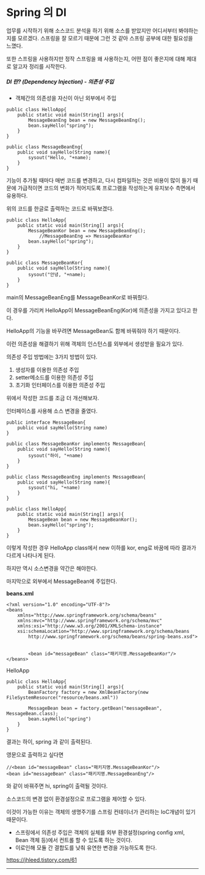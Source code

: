 # Spring 의 DI



업무를 시작하기 위해 소스코드 분석을 하기 위해 소스를 받았지만 어디서부터 봐야하는지를 모르겠다. 스프링을 잘 모르기 때문에 그런 것 같아 스프링 공부에 대한 필요성을 느꼈다.

또한 스프링을 사용하지만 정작 스프링을 왜 사용하는지, 어떤 점이 좋은지에 대해 제대로 알고자 정리를 시작한다.



##### DI 란? (Dependency Injection) - 의존성 주입

- 객체간의 의존성을 자신이 아닌 외부에서 주입



```
public class HelloApp{
    public static void main(String[] args){
        MessageBeanEng bean = new MessageBeanEng();
        bean.sayHello("spring");
    }
}
```

```
public class MessageBeanEng{
    public void sayHello(String name){
        sysout("Hello, "+name);
    }
}
```



기능이 추가될 때마다 매번 코드를 변경하고, 다시 컴파일하는 것은 비용이 많이 들기 때문에  가급적이면 코드의 변화가 적어지도록 프로그램을 작성하는게 유지보수 측면에서 유용하다.



위의 코드를 한글로 출력하는 코드로 바꿔보겠다.

```
public class HelloApp{
    public static void main(String[] args){
        MessageBeanKor bean = new MessageBeanEng(); 
        	//MessageBeanEng => MessageBeanKor
        bean.sayHello("spring");
    }
}
```

```
public class MessageBeanKor{
    public void sayHello(String name){
        sysout("안녕, "+name);
    }
}
```



main의 MessageBeanEng를 MessageBeanKor로 바꿔줬다.

이 경우를 가리켜 HelloApp이 MessageBeanEng(Kor)에 의존성을 가지고 있다고 한다.

HelloApp의 기능을 바꾸려면 MessageBean도 함께 바꿔줘야 하기 때문이다.



이런 의존성을 해결하기 위해 객체의 인스턴스를 외부에서 생성받을 필요가 있다.



의존성 주입 방법에는 3가지 방법이 있다.

1. 생성자를 이용한 의존성 주입
2. setter메소드를 이용한 의존성 주입
3. 초기화 인터페이스를 이용한 의존성 주입



위에서 작성한 코드를 조금 더 개선해보자.

인터페이스를 사용해 소스 변경을 줄였다.



```
public interface MessageBean{
    public void sayHello(String name)
}
```

```
public class MessageBeanKor implements MessageBean{
    public void sayHello(String name){
        sysout("하이, "+name)
    }
}
```

```
public class MessageBeanEng implements MessageBean{
    public void sayHello(String name){
        sysout("hi, "+name)
    }
}
```

```
public class HelloApp{
    public static void main(String[] args){
        MessageBean bean = new MessageBeanKor();
        bean.sayHello("spring");
    }
}
```



이렇게 작성한 경우 HelloApp class에서 new 이하를 kor, eng로 바꿈에 따라 결과가 다르게 나타나게 된다.

하지만 역시 소스변경을 약간은 해야한다.



마지막으로 외부에서 MessageBean에 주입한다.



**beans.xml**

```
<?xml version="1.0" encoding="UTF-8"?>
<beans
    xmlns="http://www.springframework.org/schema/beans"
    xmlns:mvc="http://www.springframework.org/schema/mvc"
	xmlns:xsi="http://www.w3.org/2001/XMLSchema-instance"
	xsi:schemaLocation="http://www.springframework.org/schema/beans
		http://www.springframework.org/schema/beans/spring-beans.xsd">
		
		
		<bean id="messageBean" class="패키지명.MessageBeanKor"/>
</beans>
```



HelloApp

```
public class HelloApp{
    public static void main(String[] args){
        BeanFactory factory = new XmlBeanFactory(new 							 								FileSystemResource("resource/beans.xml"))
    
    	MessageBean bean = factory.getBean("messageBean", MessageBean.class);
    	bean.sayHello("spring")
    }
}
```

결과는 하이, spring 과 같이 출력된다.



영문으로 출력하고 싶다면 

```
//<bean id="messageBean" class="패키지명.MessageBeanKor"/>
<bean id="messageBean" class="패키지명.MessageBeanEng"/>
```

와 같이 바꿔주면 hi, spring이 출력될 것이다.



소스코드의 변경 없이 환경설정으로 프로그램을 제어할 수 있다.

이것이 가능한 이유는 객체의 생명주기를 스프링 컨테이너가 관리하는 IoC개념이 있기 때문이다.



- 스프링에서 의존성 주입은 객체의 실체를 외부 환경설정(spring config xml, Bean 객체 등)에서 컨트롤 할 수 있도록 하는 것이다.
- 이로인해 모듈 간 결합도를 낮춰 유연한 변경을 가능하도록 한다.



https://jhleed.tistory.com/61



-----



